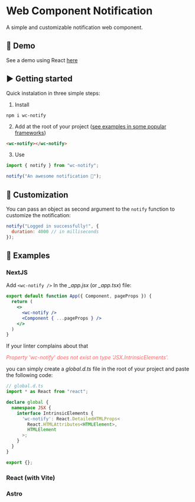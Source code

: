 # Web Component Notification

A simple and customizable notification web component.

## 🎲 Demo

See a demo using React [here]()

## ▶️ Getting started

Quick instalation in three simple steps:

1. Install

```
npm i wc-notify
```

2. Add at the root of your project ([see examples in some popular frameworks](#examples))

```html
<wc-notify></wc-notify>
```

3. Use

```js
import { notify } from "wc-notify";

notify("An awesome notification 🥳");
```

## 🎨 Customization

You can pass an object as second argument to the `notify` function to customize the notification:

```js
notify("Logged in successfully!", {
  duration: 4000 // in milliseconds
});
```

## 📂 Examples

### NextJS

Add `<wc-notify />` In the _\_app.jsx_ (or _\_app.tsx_) file:

```jsx
export default function App({ Component, pageProps }) {
  return (
    <>
      <wc-notify />
      <Component { ...pageProps } />
    </>
  )
}
```

If your linter complains about that <p style="color: #f66;">_Property 'wc-notify' does not exist on type 'JSX.IntrinsicElements'._</p> you can simply create a _global.d.ts_ file in the root of your project and paste the following code:

```ts
// global.d.ts
import * as React from "react";

declare global {
  namespace JSX {
    interface IntrinsicElements {
      'wc-notify': React.DetailedHTMLProps<
        React.HTMLAttributes<HTMLElement>,
        HTMLElement
      >;
    }
  }
}

export {};

```

### React (with Vite)

### Astro
